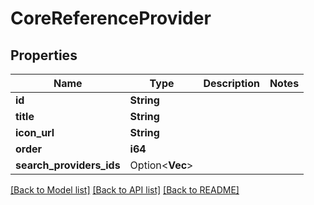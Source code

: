# CoreReferenceProvider

## Properties

Name | Type | Description | Notes
------------ | ------------- | ------------- | -------------
**id** | **String** |  | 
**title** | **String** |  | 
**icon_url** | **String** |  | 
**order** | **i64** |  | 
**search_providers_ids** | Option<**Vec<String>**> |  | 

[[Back to Model list]](../README.md#documentation-for-models) [[Back to API list]](../README.md#documentation-for-api-endpoints) [[Back to README]](../README.md)


